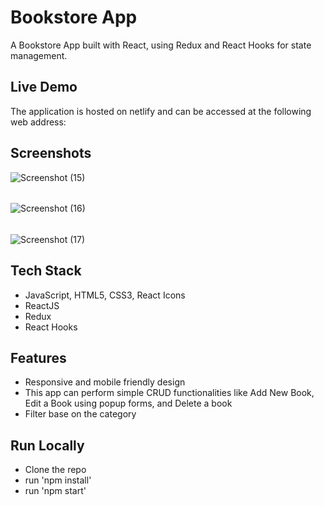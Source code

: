 # Bookstore App

A Bookstore App built with React, using Redux and React Hooks for state management.

## Live Demo

The application is hosted on netlify and can be accessed at the following web address: []()

## Screenshots

![Screenshot (15)](https://user-images.githubusercontent.com/71195337/121232741-ea1ab800-c85f-11eb-8209-098928a28814.png)

###### 
![Screenshot (16)](https://user-images.githubusercontent.com/71195337/121232951-1d5d4700-c860-11eb-96ba-fff14d7acfec.png)

###### 
![Screenshot (17)](https://user-images.githubusercontent.com/71195337/121233190-60b7b580-c860-11eb-95bd-41e890e5ce34.png)


## Tech Stack

- JavaScript, HTML5, CSS3, React Icons
- ReactJS
- Redux
- React Hooks

## Features 

- Responsive and mobile friendly design
- This app can perform simple CRUD functionalities like Add New Book, Edit a Book using popup forms, and Delete a book 
- Filter base on the category

## Run Locally

- Clone the repo
- run 'npm install'
- run 'npm start'



